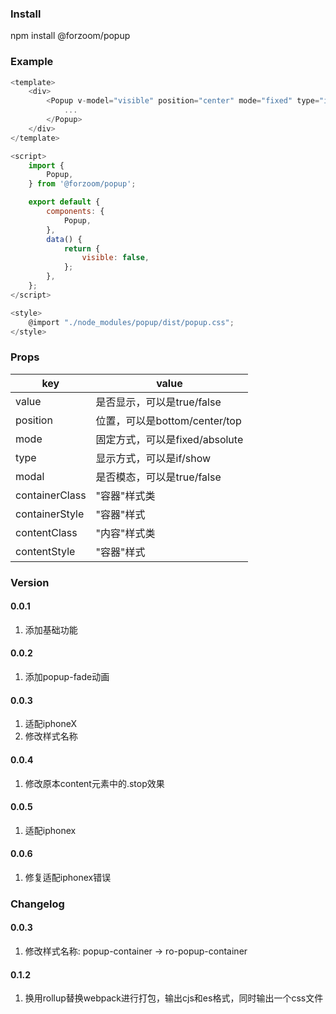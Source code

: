 ### Install

npm install @forzoom/popup

### Example

```javascript
<template>
    <div>
        <Popup v-model="visible" position="center" mode="fixed" type="if" :modal="true">
            ...
        </Popup>
    </div>
</template>

<script>
    import {
        Popup,
    } from '@forzoom/popup';

    export default {
        components: {
            Popup,
        },
        data() {
            return {
                visible: false,
            };
        },
    };
</script>

<style>
    @import "./node_modules/popup/dist/popup.css";
</style>
```

### Props

key | value
--- | ---
value|是否显示，可以是true/false
position|位置，可以是bottom/center/top
mode|固定方式，可以是fixed/absolute
type|显示方式，可以是if/show
modal|是否模态，可以是true/false
containerClass|"容器"样式类
containerStyle|"容器"样式
contentClass|"内容"样式类
contentStyle|"容器"样式

### Version

#### 0.0.1

1. 添加基础功能

#### 0.0.2

1. 添加popup-fade动画

#### 0.0.3

1. 适配iphoneX
1. 修改样式名称

#### 0.0.4

1. 修改原本content元素中的.stop效果

#### 0.0.5

1. 适配iphonex

#### 0.0.6

1. 修复适配iphonex错误

### Changelog

#### 0.0.3

1. 修改样式名称: popup-container -> ro-popup-container

#### 0.1.2

1. 换用rollup替换webpack进行打包，输出cjs和es格式，同时输出一个css文件